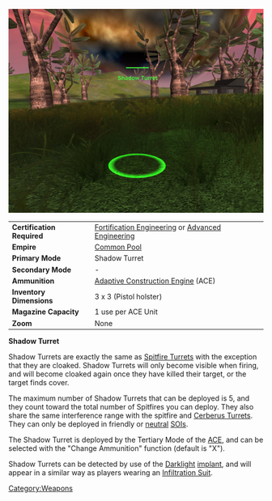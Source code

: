 ![](images/ShadowTurret.jpg "ShadowTurret.jpg")

|                            |                                                                                                                              |
| -------------------------- | ---------------------------------------------------------------------------------------------------------------------------- |
| **Certification Required** | [Fortification Engineering](Fortification_Engineering "wikilink") or [Advanced Engineering](Advanced_Engineering "wikilink") |
| **Empire**                 | [Common Pool](Common_Pool "wikilink")                                                                                        |
| **Primary Mode**           | Shadow Turret                                                                                                                |
| **Secondary Mode**         | \-                                                                                                                           |
| **Ammunition**             | [Adaptive Construction Engine](Adaptive_Construction_Engine "wikilink") (ACE)                                                |
| **Inventory Dimensions**   | 3 x 3 (Pistol holster)                                                                                                       |
| **Magazine Capacity**      | 1 use per ACE Unit                                                                                                           |
| **Zoom**                   | None                                                                                                                         |

**Shadow Turret**

Shadow Turrets are exactly the same as [Spitfire
Turrets](Adaptive_Construction_Engine#Spitfire_Turret "wikilink") with
the exception that they are cloaked. Shadow Turrets will only become
visible when firing, and will become cloaked again once they have killed
their target, or the target finds cover.

The maximum number of Shadow Turrets that can be deployed is 5, and they
count toward the total number of Spitfires you can deploy. They also
share the same interference range with the spitfire and [Cerberus
Turrets](Cerberus_Turret "wikilink"). They can only be deployed in
friendly or [neutral](neutral "wikilink") [SOIs](SOI "wikilink").

The Shadow Turret is deployed by the Tertiary Mode of the
[ACE](ACE "wikilink"), and can be selected with the "Change Ammunition"
function (default is "X").

Shadow Turrets can be detected by use of the
[Darklight](Darklight "wikilink") [implant](implant "wikilink"), and
will appear in a similar way as players wearing an [Infiltration
Suit](Infiltration_Suit "wikilink").

[Category:Weapons](Category:Weapons "wikilink")
